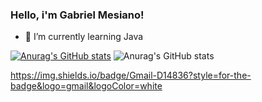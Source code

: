 ### Hello, i'm Gabriel Mesiano!

- 🌱 I’m currently learning Java

[![Anurag's GitHub stats](https://github-readme-stats.vercel.app/api?username=gabriel-mesiano&theme=github_dark)](https://github.com/anuraghazra/github-readme-stats)
![Anurag's GitHub stats](https://github-readme-stats.vercel.app/api?username=gabriel-mesiano&show_icons=true&theme=github_dark)

https://img.shields.io/badge/Gmail-D14836?style=for-the-badge&logo=gmail&logoColor=white

